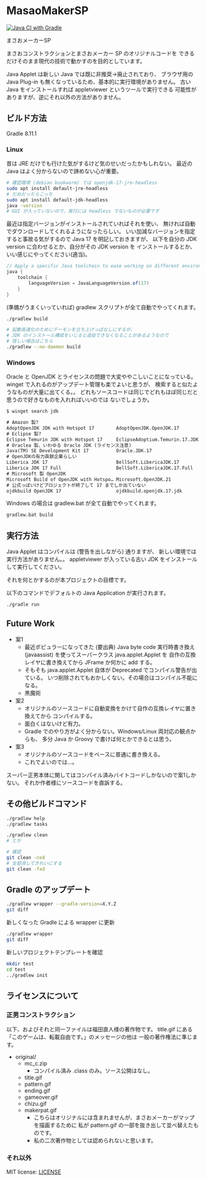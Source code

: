# MasaoMakerSP

[![Java CI with Gradle](https://github.com/yappy/MasaoMakerSP/actions/workflows/gradle.yml/badge.svg)](https://github.com/yappy/MasaoMakerSP/actions/workflows/gradle.yml)

まさおメーカーSP

まさおコンストラクションとまさおメーカー SP のオリジナルコードを
できるだけそのまま現代の技術で動かすのを目的としています。

Java Applet は新しい Java では既に非推奨→廃止されており、
ブラウザ用の Java Plug-in も無くなっているため、基本的に実行環境がありません。
古い Java をインストールすれば appletviewer というツールで実行できる
可能性がありますが、逆にそれ以外の方法がありません。

## ビルド方法

Gradle 8.11.1

### Linux

昔は JRE だけでも行けた気がするけど気のせいだったかもしれない。
最近の Java はよく分からないので諦めない心が重要。

```sh
# 確認環境 (debian bookworm) では openjdk-17-jre-headless
sudo apt install default-jre-headless
# だめだったらこっち
sudo apt install default-jdk-headless
java -version
# GUI が入っていないので、実行には headless でないものが必要です
```

最近は指定バージョンがインストールされていればそれを使い、
無ければ自動でダウンロードしてくれるようになったらしい。
いい加減なバージョンを指定すると事故る気がするので Java 17 を明記しておきますが、
以下を自分の JDK version に合わせるとか、自分がその JDK version を
インストールするとか、いい感じにやってください(適当)。

```groovy
// Apply a specific Java toolchain to ease working on different environments.
java {
    toolchain {
        languageVersion = JavaLanguageVersion.of(17)
    }
}
```

(準備がうまくいっていれば) gradlew スクリプトが全て自動でやってくれます。

```sh
./gradlew build

# 起動高速化のためにデーモンを立ち上げっぱなしにするが、
# JDK のインストール構成をいじると追従できなくなることがあるようなので
# 怪しい場合はこちら
./gradlew --no-daemon build
```

### Windows

Oracle と OpenJDK とライセンスの問題で大変ややこしいことになっている。
winget で入れるのがアップデート管理も楽でよいと思うが、
検索すると似たようなものが大量に出てくる。。
どれもソースコードは同じでどれもほぼ同じだと思うので好きなものを入れればいいのでは
ないでしょうか。

```txt
$ winget search jdk

# Amazon 製?
AdoptOpenJDK JDK with Hotspot 17        AdoptOpenJDK.OpenJDK.17        17.0.0.20  Tag: jdk winget
# Eclipse 製?
Eclipse Temurin JDK with Hotspot 17     EclipseAdoptium.Temurin.17.JDK 17.0.13.11 Tag: jdk winget
# Oraclea 製、いわゆる Oracle JDK (ライセンス注意)
Java(TM) SE Development Kit 17          Oracle.JDK.17                  17.0.12.0  Tag: jdk winget
# OpenJDKの有力貢献企業らしい
Liberica JDK 17                         BellSoft.LibericaJDK.17        17.0.13.12          winget
Liberica JDK 17 Full                    BellSoft.LibericaJDK.17.Full   17.0.13.12          winget
# Microsoft 製 OpenJDK
Microsoft Build of OpenJDK with Hotspo… Microsoft.OpenJDK.21           21.0.5.11           winget
# 公式っぽいけどプロジェクトが終了して 17 までしか出ていない
ojdkbuild OpenJDK 17                    ojdkbuild.openjdk.17.jdk       17.0030.6…          winget
```

Windows の場合は gradlew.bat が全て自動でやってくれます。

```bat
gradlew.bat build
```

## 実行方法

Java Applet はコンパイルは (警告を出しながら) 通りますが、
新しい環境では実行方法がありません。。
appletviewer が入っている古い JDK をインストールして実行してください。

それを何とかするのが本プロジェクトの目標です。

以下のコマンドでデフォルトの Java Application が実行されます。

```sh
./gradle run
```

## Future Work

* 案1
  * 最近ポピュラーになってきた (要出典) Java byte code 実行時書き換え
    (javaassist) を使ってスーパークラス java.applet.Applet を
    自作の互換レイヤに書き換えてから JFrame か何かに add する。
  * そもそも java.applet.Applet 自体が Deprecated でコンパイル警告が出ている。
    いつ削除されてもおかしくない。その場合はコンパイル不能になる。
  * 黒魔術
* 案2
  * オリジナルのソースコードに自動変換をかけて自作の互換レイヤに置き換えてから
    コンパイルする。
  * 面白くはないけど有力。
  * Gradle でのやり方がよく分からない。Windows/Linux 両対応の観点からも、
    多分 Java か Groovy で書けば何とかできるとは思う。
* 案3
  * オリジナルのソースコードをベースに普通に書き換える。
  * これでよいのでは…。

スーパー正男本体に関してはコンパイル済みバイトコードしかないので案1しかない。
それか作者様にソースコードを直訴する。

## その他ビルドコマンド

```sh
./gradlew help
./gradlew tasks

./gradlew clean
# とか
```

```sh
# 確認
git clean -nxd
# 全部消してきれいにする
git clean -fxd
```

## Gradle のアップデート

```sh
./gradlew wrapper --gradle-version=X.Y.Z
git diff
```

新しくなった Gradle による wrapper に更新

```sh
./gradlew wrapper
git diff
```

新しいプロジェクトテンプレートを確認

```sh
mkdir test
cd test
../gradlew init
```

## ライセンスについて

### 正男コンストラクション

以下、およびそれと同一ファイルは福田直人様の著作物です。
title.gif にある「このゲームは、転載自由です。」のメッセージの他は
一般の著作権法に準じます。

* original/
  * mc_c.zip
    * コンパイル済み .class のみ。ソース公開はなし。
  * title.gif
  * pattern.gif
  * ending.gif
  * gameover.gif
  * chizu.gif
  * makerpat.gif
    * こちらはオリジナルには含まれませんが、まさおメーカーがマップを描画するために
      私が pattern.gif の一部を抜き出して並べ替えたものです。
    * 私の二次著作物としては認められないと思います。

### それ以外

MIT license: [LICENSE](./LICENSE)
